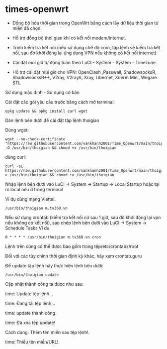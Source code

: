 # times-openwrt

- Đồng bộ hóa thời gian trong OpenWrt bằng cách lấy dữ liệu thời gian từ miền đã chọn.

- Hỗ trợ đồng bộ thời gian khi có kết nối modem/internet.

- Trình kiểm tra kết nối (nếu sử dụng chế độ cron, tập lệnh sẽ kiểm tra kết nối, sau đó khởi động lại ứng dụng VPN nếu không có kết nối internet)

- Cài đặt múi giờ tự động tuân theo LuCI - System - System - Timezone.

- Hỗ trợ cài đặt múi giờ cho VPN: OpenClash ,Passwall, ShadowsocksR, ShadowsocksR++, V2ray, V2rayA, Xray, Libernet, Xderm Mini, Wegare STL

Sử dụng mặc định - Sử dụng cơ bản

Cài đặt các gói yêu cầu trước bằng cách mở terminal:
```
opkg update && opkg install curl wget
```

Dán lệnh bên dưới để cài đặt tập lệnh thoigian

Dùng wget:
```
wget --no-check-certificate "https://raw.githubusercontent.com/vankhanh2001/Time_Openwrt/main/thoigian" -O /usr/bin/thoigian && chmod +x /usr/bin/thoigian
```

dùng curl:
```
curl -sL https://raw.githubusercontent.com/vankhanh2001/Time_Openwrt/main/thoigian > /usr/bin/thoigian && chmod +x /usr/bin/thoigian
```

Nhập lệnh bên dưới vào LuCI -> System -> Startup -> Local Startup hoặc tại rc.local nếu ở trong terminal

Ví dụ dùng mạng Viettel:
```
/usr/bin/thoigian m.tv360.vn
```
Nếu sử dụng crontab (kiểm tra kết nối cứ sau 1 giờ, sau đó khởi động lại vpn nếu không có kết nối), sao chép lệnh bên dưới vào LuCI -> System -> Schedule Tasks Ví dụ:
```
0 * * * * /usr/bin/thoigian m.tv360.vn cron
```
Lệnh trên cũng có thể được bao gồm trong tệp/etc/crontabs/root

Đối với các tùy chỉnh thời gian định kỳ khác, hãy xem crontab.guru

Để update tập lệnh hãy thực hiện lệnh bên dưới:
```
/usr/bin/thoigian update
```
Cập nhật thành công ta được như sau:

time: Update tệp lệnh...

time: Đang tải tệp lệnh...

time: update thành công.

time: Đã xóa tệp update!

Cách dùng: Thêm tên miền sau tệp lệnh!.

time: Thiếu tên miền/URL!.
